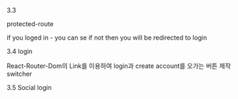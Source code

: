 3.3 

protected-route

if you loged in - you can se
if not then you will be redirected to login

3.4
login

 React-Router-Dom의 Link를 이용하여
login과 create account를 오가는 버튼 제작 switcher 


3.5
Social login